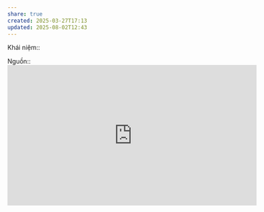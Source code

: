 ```yaml
---
share: true
created: 2025-03-27T17:13
updated: 2025-08-02T12:43
---
```

Khái niệm:: 

Nguồn:: <iframe width="560" height="315" src="https://www.youtube.com/embed/watch?v=wMfEXpP8abM" title="YouTube video player" frameborder="0" allow="accelerometer; autoplay; clipboard-write; encrypted-media; gyroscope; picture-in-picture; web-share" referrerpolicy="strict-origin-when-cross-origin" allowfullscreen></iframe>
